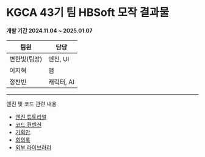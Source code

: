 # KGCA 43기 팀 HBSoft 모작 결과물  #

__개발 기간 2024.11.04 ~ 2025.01.07__

팀원  | 담당
------------- | -------------
변한빛(팀장)  | 엔진, UI
이지혁  | 맵
정찬빈  | 캐릭터, AI
---
엔진 및 코드 관련 내용
* [엔진 튜토리얼](https://relic-telephone-6f4.notion.site/Engine-tutorials-49ed0bc0ec4d4161bb6c6c40c3005bdb?pvs=4)
* [코드 컨벤션](https://relic-telephone-6f4.notion.site/Code-convention-0ef00703de4f4184aa1d2df4bca91f43?pvs=4)
* [기획안](https://relic-telephone-6f4.notion.site/13eb0ebae73380389afce304653c47f7?v=13eb0ebae73381daa08d000c1a59e85e&pvs=4)
* [회의록](https://relic-telephone-6f4.notion.site/d842a090d544440187e529face827646?v=aa4bb530ae3a4e68a81f145a3a83e985&pvs=4)
* [외부 라이브러리](https://mega.nz/file/T7olzAha#GCdIo0FPBEpdE4AF9ckVkFaiVmZkEgZEaSqsbLu1a3s)
